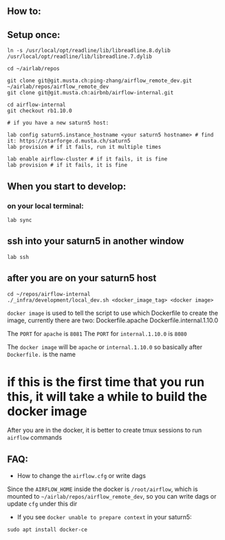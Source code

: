 ## How to:


## Setup once:
```
ln -s /usr/local/opt/readline/lib/libreadline.8.dylib /usr/local/opt/readline/lib/libreadline.7.dylib

cd ~/airlab/repos

git clone git@git.musta.ch:ping-zhang/airflow_remote_dev.git ~/airlab/repos/airflow_remote_dev
git clone git@git.musta.ch:airbnb/airflow-internal.git

cd airflow-internal
git checkout rb1.10.0

# if you have a new saturn5 host:

lab config saturn5.instance_hostname <your saturn5 hostname> # find it: https://starforge.d.musta.ch/saturn5
lab provision # if it fails, run it multiple times

lab enable airflow-cluster # if it fails, it is fine
lab provision # if it fails, it is fine
```

## When you start to develop:

### on your local terminal:
```
lab sync
```

## ssh into your saturn5 in another window

```
lab ssh
```

## after you are on your saturn5 host

```
cd ~/repos/airflow-internal
./_infra/development/local_dev.sh <docker_image_tag> <docker image>
```

`docker image` is used to tell the script to use which Dockerfile to create the
image, currently there are two:
Dockerfile.apache  Dockerfile.internal.1.10.0

The `PORT` for `apache` is `8081`
The `PORT` for `internal.1.10.0` is `8080`

The `docker image` will be `apache` or `internal.1.10.0` so basically after
`Dockerfile.` is the name

# if this is the first time that you run this, it will take a while to build the docker image

After you are in the docker, it is better to create tmux sessions to run
`airflow` commands


## FAQ:

- How to change the `airflow.cfg` or write dags

Since the `AIRFLOW_HOME` inside the docker is `/root/airflow`, which is mounted
to `~/airlab/repos/airflow_remote_dev`, so you can write dags or update `cfg`
under this dir


- If you see `docker unable to prepare context` in your saturn5:

```
sudo apt install docker-ce
```
